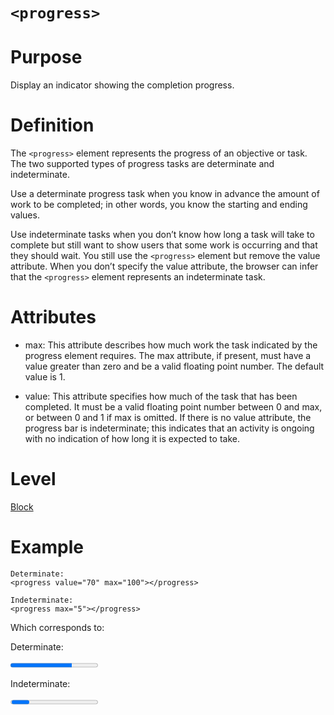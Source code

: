 # ```<progress>```

# Purpose

Display an indicator showing the completion progress.

# Definition

The ```<progress>``` element represents the progress of an objective or task. The two supported
types of progress tasks are determinate and indeterminate.

Use a determinate progress task when you know in advance the amount of work to be completed; in other words, you know the starting and ending values. 

Use indeterminate tasks when you don’t know how long a task will take to complete but still want to show users that some work is occurring and that they should wait. You still use the ```<progress>``` element but remove the value attribute. When you don’t specify the value attribute, the browser can infer that the ```<progress>``` element represents an indeterminate task.

# Attributes

* max: This attribute describes how much work the task indicated by the progress element requires. The max attribute, if present, must have a value greater than zero and be a valid floating point number. The default value is 1.

* value: This attribute specifies how much of the task that has been completed. It must be a valid floating point number between 0 and max, or between 0 and 1 if max is omitted. If there is no value attribute, the progress bar is indeterminate; this indicates that an activity is ongoing with no indication of how long it is expected to take.

# Level
[Block](../level/block.md)

# Example

```
Determinate:
<progress value="70" max="100"></progress>

Indeterminate:
<progress max="5"></progress>
```

Which corresponds to:

Determinate:

<progress value="70" max="100"></progress>

Indeterminate:

<progress max="5"></progress>
